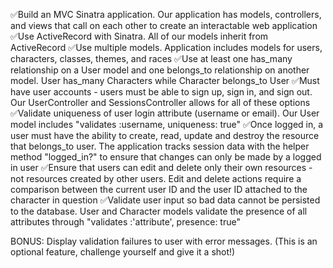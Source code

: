  ✅Build an MVC Sinatra application.
    Our application has models, controllers, and views that call on each other to create an interactable web application
 ✅Use ActiveRecord  with Sinatra.
    All of our models inherit from ActiveRecord
 ✅Use multiple models.
    Application includes models for users, characters, classes, themes, and races
 ✅Use at least one has_many relationship on a User model and one belongs_to relationship on another model.
    User has_many Characters while Character belongs_to User
 ✅Must have user accounts - users must be able to sign up, sign in, and sign out.
    Our UserController and SessionsController allows for all of these options 
 ✅Validate uniqueness of user login attribute (username or email).
    Our User model includes "validates :username, uniqueness: true"
 ✅Once logged in, a user must have the ability to create, read, update and destroy the resource that belongs_to user.
    The application tracks session data with the helper method "logged_in?" to ensure that changes can only be made by a logged in user
 ✅Ensure that users can edit and delete only their own resources - not resources created by other users.
    Edit and delete actions require a comparison between the current user ID and the user ID attached to the character in question
 ✅Validate user input so bad data cannot be persisted to the database.
    User and Character models validate the presence of all attributes through "validates :'attribute', presence: true"

BONUS: Display validation failures to user with error messages. (This is an optional feature, challenge yourself and give it a shot!)